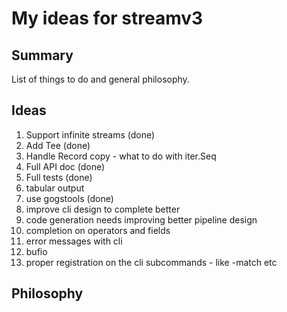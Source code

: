 # My ideas for streamv3

## Summary

List of things to do and general philosophy.

## Ideas

  1. Support infinite streams (done)
  1. Add Tee (done)
  1. Handle Record copy - what to do with iter.Seq
  1. Full API doc (done)
  1. Full tests (done)
  1. tabular output
  1. use gogstools (done)
  1. improve cli design to complete better
  1. code generation needs improving better pipeline design
  1. completion on operators and fields
  1. error messages with cli
  1. bufio
  1. proper registration on the cli subcommands - like -match etc


## Philosophy

